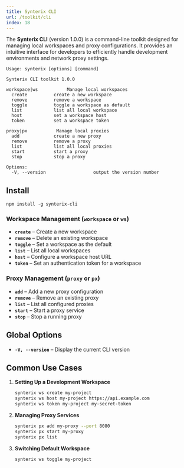 ```yaml
---
title: Synterix CLI
url: /toolkit/cli
index: 18
---
```


The **Synterix CLI** (version 1.0.0) is a command-line toolkit designed for managing local workspaces and proxy configurations. It provides an intuitive interface for developers to efficiently handle development environments and network proxy settings.

```aiignore
Usage: synterix [options] [command]

Synterix CLI toolkit 1.0.0

workspace|ws           Manage local workspaces
  create          create a new workspace
  remove          remove a workspace
  toggle          toggle a workspace as default
  list            list all local workspace
  host            set a workspace host
  token           set a workspace token

proxy|px           Manage local proxies
  add             create a new proxy
  remove          remove a proxy
  list            list all local proxies
  start           start a proxy
  stop            stop a proxy

Options:
  -V, --version                  output the version number

```

## Install

```aiignore
npm install -g synterix-cli
```
### Workspace Management (`workspace` or `ws`)

- **`create`** – Create a new workspace
- **`remove`** – Delete an existing workspace
- **`toggle`** – Set a workspace as the default
- **`list`** – List all local workspaces
- **`host`** – Configure a workspace host URL
- **`token`** – Set an authentication token for a workspace

### Proxy Management (`proxy` or `px`)

- **`add`** – Add a new proxy configuration
- **`remove`** – Remove an existing proxy
- **`list`** – List all configured proxies
- **`start`** – Start a proxy service
- **`stop`** – Stop a running proxy

## Global Options

- **`-V, --version`** – Display the current CLI version

## Common Use Cases

1. **Setting Up a Development Workspace**
   ```bash
   synterix ws create my-project  
   synterix ws host my-project https://api.example.com  
   synterix ws token my-project my-secret-token  
   ```  

2. **Managing Proxy Services**
   ```bash
   synterix px add my-proxy --port 8080  
   synterix px start my-proxy  
   synterix px list  
   ```  

3. **Switching Default Workspace**
   ```bash
   synterix ws toggle my-project  
   ```  